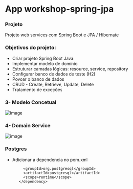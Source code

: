 # App workshop-spring-jpa

### Projeto
Projeto web services com Spring Boot e JPA / Hibernate

### Objetivos do projeto:

* Criar projeto Spring Boot Java
* Implementar modelo de domínio 
* Estruturar camadas lógicas: resource, service, repository 
* Configurar banco de dados de teste (H2) 
* Povoar o banco de dados 
* CRUD - Create, Retrieve, Update, Delete 
* Tratamento de exceções 


### 3- Modelo Concetual
![image](https://github.com/MauroJRamos/workshop-spring-jpa/assets/82981926/97d1be90-afd3-441d-a014-e90401616132)

### 4- Domain Service 
![image](https://github.com/MauroJRamos/workshop-spring-jpa/assets/82981926/410204d4-6018-4812-9afa-44064b8d23d7)

### Postgres
* Adicionar a dependencia no pom.xml
  
  ```<dependency>
       <groupId>org.postgresql</groupId>
       <artifactId>postgresql</artifactId>
       <scope>runtime</scope>
     </dependency>


